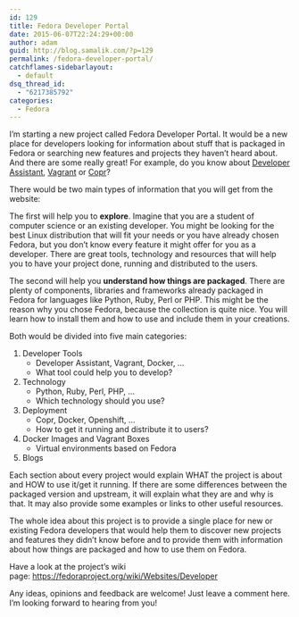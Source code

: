 ```yaml
---
id: 129
title: Fedora Developer Portal
date: 2015-06-07T22:24:29+00:00
author: adam
guid: http://blog.samalik.com/?p=129
permalink: /fedora-developer-portal/
catchflames-sidebarlayout:
  - default
dsq_thread_id:
  - "6217385792"
categories:
  - Fedora
---
```

I&#8217;m starting a new project called Fedora Developer Portal. It would be a new place for developers looking for information about stuff that is packaged in Fedora or searching new features and projects they haven&#8217;t heard about. And there are some really great! For example, do you know about [Developer Assistant](http://devassistant.org/), [Vagrant](https://www.vagrantup.com/) or [Copr](https://copr.fedoraproject.org/)?

There would be two main types of information that you will get from the website:

The first will help you to **explore**. Imagine that you are a student of computer science or an existing developer. You might be looking for the best Linux distribution that will fit your needs or you have already chosen Fedora, but you don&#8217;t know every feature it might offer for you as a developer. There are great tools, technology and resources that will help you to have your project done, running and distributed to the users.

The second will help you **understand how things are packaged**. There are plenty of components, libraries and frameworks already packaged in Fedora for languages like Python, Ruby, Perl or PHP. This might be the reason why you chose Fedora, because the collection is quite nice. You will learn how to install them and how to use and include them in your creations.

Both would be divided into five main categories:

  1. Developer Tools 
      * Developer Assistant, Vagrant, Docker, &#8230;
      * What tool could help you to develop?
  2. Technology 
      * Python, Ruby, Perl, PHP, &#8230;
      * Which technology should you use?
  3. Deployment 
      * Copr, Docker, Openshift, &#8230;
      * How to get it running and distribute it to users?
  4. Docker Images and Vagrant Boxes 
      * Virtual environments based on Fedora
  5. Blogs

Each section about every project would explain WHAT the project is about and HOW to use it/get it running. If there are some differences between the packaged version and upstream, it will explain what they are and why is that. It may also provide some examples or links to other useful resources.

The whole idea about this project is to provide a single place for new or existing Fedora developers that would help them to discover new projects and features they didn&#8217;t know before and to provide them with information about how things are packaged and how to use them on Fedora.

Have a look at the project&#8217;s wiki page: <https://fedoraproject.org/wiki/Websites/Developer>

Any ideas, opinions and feedback are welcome! Just leave a comment here. I&#8217;m looking forward to hearing from you!
